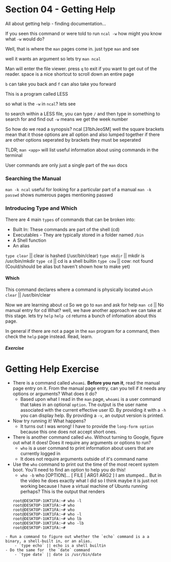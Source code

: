 # Section 04 - Getting Help

All about getting help - finding documentation...

If you seen this command or were told to run `ncal -w` how might you know what `-w` would do?

Well, that is where the `man` pages come in.
just type `man` and see

well it wants an argument so lets try
`man ncal`

Man will enter the file viewer. press `q` to exit if you want to get out of the reader.
space is a nice shortcut to scroll down an entire page

`b` can take you back and `f` can also take you forward

This is a program called LESS

so what is the `-w` in `ncal`?
lets see


to search within a LESS file, you can type `/` and then type in something to search for and find out
`-w` means we get the week number

So how do we read a synopsis?
ncal [31bhJeoSM] 
well the square brackets mean that it those options are all option and also lumped together
if there are other options seperated by brackets they must be seperated

TLDR; `man <app>` will list useful information about using commands in the terminal

User commands are only just a single part of the `man` docs

### Searching the Manual
`man -k ncal` useful for looking for a particular part of a manual
`man -k passwd` shows numerous pages mentioning passwd

### Introducing Type and Which
There are 4 main `types` of commands that can be broken into:
- Built In: These commands are part of the shell (cd)
- Executables - They are typically stored in a folder named `/bin`
- A Shell function
- An alias


`type clear` || clear is hashed (/usr/bin/clear)
`type mkdir` || mkdir is /usr/bin/mkdir
`type cd` || cd is a shell builtin
`type cow` || cow: not found (Could/should be alias but haven't shown how to make yet)

#### Which
This command declares where a command is physically located
`which clear` || /usr/bin/clear

Now we are learning about `cd`
So we go to `man` and ask for help
`man cd` || No manual entry for cd
What? well, we have another approach we can take at this stage.
lets try `help`
`help cd` returns a bunch of infomation about this page.

In general if there are not a page in the `man` program for a command, then check the `help` page instead.
Read, learn.

##### Exercise
# Getting Help Exercise

- There is a command called `whoami`.  **Before you run it**, read the manual page entry on it.  From the manual page entry, can you tell if it needs any options or arguments? What does it do?
    - Based upon what I read in the `man` page, `whoami` is a user command that takes in an optional `option`. The output is the user name associated with the current effective user ID. By providing it with a `-h` you can display help. By providing a `-v`, an output version is printed.
- Now try running it! What happens?
    - It turns out I was wrong! I have to provide the `long-form option` because this one does not accept short ones.
- There is another command called `who`.  Without turning to Google, figure out what it does! Does it require any arguments or options to run?
    - `who` is a user command to print information about users that are currently logged in
    - It does not require arguments outside of it's command name
- Use the `who` command to print out the time of the most recent system boot.  You'll need to find an option to help you do this!
    - `who -b`
    who [OPTION]... [ FILE | ARG1 ARG2 ]
    I am stumped... But in the video he does exactly what I did so I think maybe it is just not working because I have a virtual machine of Ubuntu running perhaps?
    This is the output that renders
    ```
    root@DESKTOP-1UKT1FA:~# who -l
    root@DESKTOP-1UKT1FA:~# who
    root@DESKTOP-1UKT1FA:~# who
    root@DESKTOP-1UKT1FA:~# who -l
    root@DESKTOP-1UKT1FA:~# who lb
    root@DESKTOP-1UKT1FA:~# who -lb
    root@DESKTOP-1UKT1FA:~#
```
- Run a command to figure out whether the `echo` command is a a binary, a shell-built in, or an alias.
    - `type echo` || echo is a shell builtin
- Do the same for  the `date` command
    - `type date` || date is /usr/bin/date